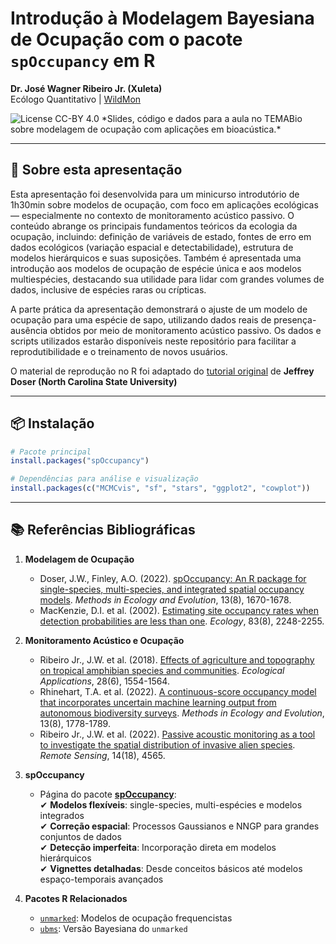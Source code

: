 # Introdução à Modelagem Bayesiana de Ocupação com o pacote `spOccupancy` em R

**Dr. José Wagner Ribeiro Jr. (Xuleta)**  
Ecólogo Quantitativo | [WildMon](https://wildmon.ai)  

<img src="https://img.shields.io/badge/license-CC_BY_4.0-green" alt="License CC-BY 4.0">  
*Slides, código e dados para a aula no TEMABio sobre modelagem de ocupação com aplicações em bioacústica.*

---

## 📌 Sobre esta apresentação
Esta apresentação foi desenvolvida para um minicurso introdutório de 1h30min sobre modelos de ocupação, com foco em aplicações ecológicas — especialmente no contexto de monitoramento acústico passivo. O conteúdo abrange os principais fundamentos teóricos da ecologia da ocupação, incluindo: definição de variáveis de estado, fontes de erro em dados ecológicos (variação espacial e detectabilidade), estrutura de modelos hierárquicos e suas suposições. Também é apresentada uma introdução aos modelos de ocupação de espécie única e aos modelos multiespécies, destacando sua utilidade para lidar com grandes volumes de dados, inclusive de espécies raras ou crípticas.

A parte prática da apresentação demonstrará o ajuste de um modelo de ocupação para uma espécie de sapo, utilizando dados reais de presença-ausência obtidos por meio de monitoramento acústico passivo. Os dados e scripts utilizados estarão disponíveis neste repositório para facilitar a reprodutibilidade e o treinamento de novos usuários.
  
O material de reprodução no R foi adaptado do [tutorial original](https://github.com/eco4cast/Statistical-Methods-Seminar-Series/tree/main/doser-finley-spocc) de **Jeffrey Doser (North Carolina State University)**

---

## 📦 Instalação
```r
# Pacote principal
install.packages("spOccupancy")

# Dependências para análise e visualização
install.packages(c("MCMCvis", "sf", "stars", "ggplot2", "cowplot"))
```

---

## 📚 Referências Bibliográficas

1. **Modelagem de Ocupação**  
   - Doser, J.W., Finley, A.O. (2022). [spOccupancy: An R package for single-species, multi-species, and integrated spatial occupancy models](https://doi.org/10.1111/2041-210X.13897). *Methods in Ecology and Evolution*, 13(8), 1670-1678.  
   - MacKenzie, D.I. et al. (2002). [Estimating site occupancy rates when detection probabilities are less than one](https://doi.org/10.1890/0012-9658(2002)083[2248:ESORWD]2.0.CO;2). *Ecology*, 83(8), 2248-2255.

2. **Monitoramento Acústico e Ocupação**  
   - Ribeiro Jr., J.W. et al. (2018). [Effects of agriculture and topography on tropical amphibian species and communities](https://doi.org/10.1002/eap.1741). *Ecological Applications*, 28(6), 1554-1564.
   - Rhinehart, T.A. et al. (2022). [A continuous-score occupancy model that incorporates uncertain machine learning output from autonomous biodiversity surveys](https://doi.org/10.1111/2041-210X.13905). *Methods in Ecology and Evolution*, 13(8), 1778-1789.
   - Ribeiro Jr., J.W. et al. (2022). [Passive acoustic monitoring as a tool to investigate the spatial distribution of invasive alien species](https://doi.org/10.3390/rs14184565). *Remote Sensing*, 14(18), 4565.

3. **spOccupancy**  
   - Página do pacote [**spOccupancy**](https://www.jeffdoser.com/files/spoccupancy-web/):   
✔ **Modelos flexíveis**: single-species, multi-espécies e modelos integrados  
✔ **Correção espacial**: Processos Gaussianos e NNGP para grandes conjuntos de dados  
✔ **Detecção imperfeita**: Incorporação direta em modelos hierárquicos  
✔ **Vignettes detalhadas**: Desde conceitos básicos até modelos espaço-temporais avançados  

4. **Pacotes R Relacionados**  
   - [`unmarked`](https://cran.r-project.org/web/packages/unmarked/index.html): Modelos de ocupação frequencistas  
   - [`ubms`](https://cran.r-project.org/web/packages/ubms/index.html): Versão Bayesiana do `unmarked`
